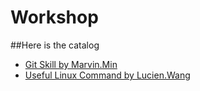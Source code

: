 Workshop
========

##Here is the catalog

  +  [Git Skill by Marvin.Min](https://gist.github.com/minxr/cfd6549e4496059480c9)
  +  [Useful Linux Command by Lucien.Wang](https://gist.github.com/minxr/98f559510f231291afde)

